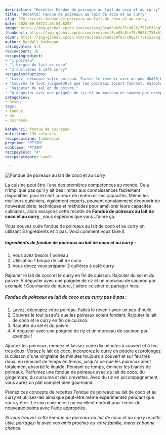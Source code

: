 ```yaml
---
description: "Recette: Fondue de poireaux au lait de coco et au curry"
title: "Recette: Fondue de poireaux au lait de coco et au curry"
slug: 376-recette-fondue-de-poireaux-au-lait-de-coco-et-au-curry
date: 2020-09-05T21:36:54.820Z
image: https://img-global.cpcdn.com/recipes/8ca08c0fe75c962f/751x532cq70/fondue-de-poireaux-au-lait-de-coco-et-au-curry-photo-principale-de-la-recette.jpg
thumbnail: https://img-global.cpcdn.com/recipes/8ca08c0fe75c962f/751x532cq70/fondue-de-poireaux-au-lait-de-coco-et-au-curry-photo-principale-de-la-recette.jpg
cover: https://img-global.cpcdn.com/recipes/8ca08c0fe75c962f/751x532cq70/fondue-de-poireaux-au-lait-de-coco-et-au-curry-photo-principale-de-la-recette.jpg
author: Randall Buchanan
ratingvalue: 4.5
reviewcount: 10
recipeingredient:
- "1 poireau"
- "1 brique de lait de coco"
- "2 cuillères à café curry"
recipeinstructions:
- "Lavez, découpez votre poireau. Faites le revenir avec un peu d&#39;huile."
- "Couvrez le tout jusqu&#39;à que les poireaux soient fondant. Rajouter le lait de coco et le curry en fin de cuisson."
- "Rajouter du sel et du poivre."
- "A déguster avec une poignée de riz et un morceau de saumon par exemple !"
categories:
- Resep
tags:
- fondue
- de
- poireaux

katakunci: fondue de poireaux 
nutrition: 139 calories
recipecuisine: Indonesian
preptime: "PT17M"
cooktime: "PT38M"
recipeyield: "4"
recipecategory: Lunch

---
```



![Fondue de poireaux au lait de coco et au curry](https://img-global.cpcdn.com/recipes/8ca08c0fe75c962f/751x532cq70/fondue-de-poireaux-au-lait-de-coco-et-au-curry-photo-principale-de-la-recette.jpg)

La cuisine peut être l'une des premières compétences au monde. Cela n'implique pas qu'il y ait des limites aux connaissances facilement disponibles pour le chef curieux de renforcer ses capacités. Même les meilleurs cuisiniers, également experts, peuvent constamment découvrir de nouveaux plats, techniques et méthodes pour améliorer leurs capacités culinaires, alors essayons cette recette de <strong> Fondue de poireaux au lait de coco et au curry </strong>, nous espérons que vous J'aime ça.

<!--inarticleads1-->

Vous pouvez cuire fondue de poireaux au lait de coco et au curry en utilisant 3 Ingrédients et 4 pas. Voici comment vous faire il.

##### Ingrédients de fondue de poireaux au lait de coco et au curry :

1. Vous avez besoin 1 poireau
1. Utilisation 1 brique de lait de coco
1. Vous devez vous préparer 2 cuillères à café curry


Rajouter le lait de coco et le curry en fin de cuisson. Rajouter du sel et du poivre. A déguster avec une poignée de riz et un morceau de saumon par exemple ! Gourmande de nature, j&#39;adore cuisiner et partager mes. 

<!--inarticleads2-->

##### Fondue de poireaux au lait de coco et au curry pas à pas :

1. Lavez, découpez votre poireau. Faites le revenir avec un peu d&#39;huile.
1. Couvrez le tout jusqu&#39;à que les poireaux soient fondant. Rajouter le lait de coco et le curry en fin de cuisson.
1. Rajouter du sel et du poivre.
1. A déguster avec une poignée de riz et un morceau de saumon par exemple !


Ajoutez les poireaux, remuez et laissez cuire dix minutes à couvert et à feu très doux. Versez le lait de coco, incorporez le curry en poudre et prolongez la cuisson d&#39;une vingtaine de minutes toujours à couvert et sur feu très doux, en remuant de temps en temps, jusqu&#39;à ce que les poireaux aient totalement absorbé le liquide. Pendant ce temps, émincer les blancs de poireaux. Parfumez une fondue de poireaux avec du lait de coco, du gingembre, du curcuma et des crevettes. Avec du riz en accompagnement, vous aurez un plat complet bien gourmand. 

<!--inarticleads1-->

<p>
Prenez ces concepts de recettes Fondue de poireaux au lait de coco et au curry et utilisez-les ainsi que peut-être même expérimentez pendant que vous y êtes. Le coin cuisine est un excellent endroit pour tenter de nouveaux points avec l'aide appropriée.
</p>

<p>
<i>Si vous trouvez cette Fondue de poireaux au lait de coco et au curry recette utile, partagez-la avec vos amis proches ou votre famille, merci et bonne chance.</i>
</p>

